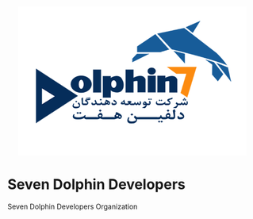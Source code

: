 <p align="center">
  <img width="460" height="300" src="https://raw.githubusercontent.com/Seven-Dolphin-Developers/.github/main/7dolphin.png">
</p>

# Seven Dolphin Developers
Seven Dolphin Developers Organization
